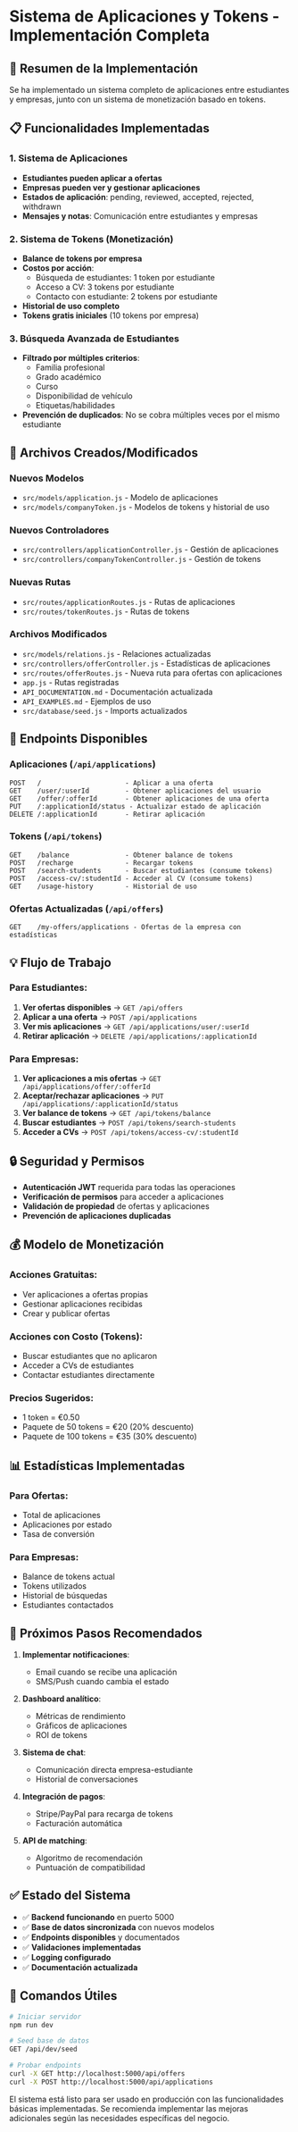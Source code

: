 # Sistema de Aplicaciones y Tokens - Implementación Completa

## 🎯 Resumen de la Implementación

Se ha implementado un sistema completo de aplicaciones entre estudiantes y empresas, junto con un sistema de monetización basado en tokens.

## 📋 Funcionalidades Implementadas

### 1. Sistema de Aplicaciones
- **Estudiantes pueden aplicar a ofertas**
- **Empresas pueden ver y gestionar aplicaciones**
- **Estados de aplicación**: pending, reviewed, accepted, rejected, withdrawn
- **Mensajes y notas**: Comunicación entre estudiantes y empresas

### 2. Sistema de Tokens (Monetización)
- **Balance de tokens por empresa**
- **Costos por acción**:
  - Búsqueda de estudiantes: 1 token por estudiante
  - Acceso a CV: 3 tokens por estudiante
  - Contacto con estudiante: 2 tokens por estudiante
- **Historial de uso completo**
- **Tokens gratis iniciales** (10 tokens por empresa)

### 3. Búsqueda Avanzada de Estudiantes
- **Filtrado por múltiples criterios**:
  - Familia profesional
  - Grado académico
  - Curso
  - Disponibilidad de vehículo
  - Etiquetas/habilidades
- **Prevención de duplicados**: No se cobra múltiples veces por el mismo estudiante

## 🔧 Archivos Creados/Modificados

### Nuevos Modelos
- `src/models/application.js` - Modelo de aplicaciones
- `src/models/companyToken.js` - Modelos de tokens y historial de uso

### Nuevos Controladores
- `src/controllers/applicationController.js` - Gestión de aplicaciones
- `src/controllers/companyTokenController.js` - Gestión de tokens

### Nuevas Rutas
- `src/routes/applicationRoutes.js` - Rutas de aplicaciones
- `src/routes/tokenRoutes.js` - Rutas de tokens

### Archivos Modificados
- `src/models/relations.js` - Relaciones actualizadas
- `src/controllers/offerController.js` - Estadísticas de aplicaciones
- `src/routes/offerRoutes.js` - Nueva ruta para ofertas con aplicaciones
- `app.js` - Rutas registradas
- `API_DOCUMENTATION.md` - Documentación actualizada
- `API_EXAMPLES.md` - Ejemplos de uso
- `src/database/seed.js` - Imports actualizados

## 🚀 Endpoints Disponibles

### Aplicaciones (`/api/applications`)
```
POST   /                     - Aplicar a una oferta
GET    /user/:userId         - Obtener aplicaciones del usuario
GET    /offer/:offerId       - Obtener aplicaciones de una oferta
PUT    /:applicationId/status - Actualizar estado de aplicación
DELETE /:applicationId       - Retirar aplicación
```

### Tokens (`/api/tokens`)
```
GET    /balance              - Obtener balance de tokens
POST   /recharge             - Recargar tokens
POST   /search-students      - Buscar estudiantes (consume tokens)
POST   /access-cv/:studentId - Acceder al CV (consume tokens)
GET    /usage-history        - Historial de uso
```

### Ofertas Actualizadas (`/api/offers`)
```
GET    /my-offers/applications - Ofertas de la empresa con estadísticas
```

## 💡 Flujo de Trabajo

### Para Estudiantes:
1. **Ver ofertas disponibles** → `GET /api/offers`
2. **Aplicar a una oferta** → `POST /api/applications`
3. **Ver mis aplicaciones** → `GET /api/applications/user/:userId`
4. **Retirar aplicación** → `DELETE /api/applications/:applicationId`

### Para Empresas:
1. **Ver aplicaciones a mis ofertas** → `GET /api/applications/offer/:offerId`
2. **Aceptar/rechazar aplicaciones** → `PUT /api/applications/:applicationId/status`
3. **Ver balance de tokens** → `GET /api/tokens/balance`
4. **Buscar estudiantes** → `POST /api/tokens/search-students`
5. **Acceder a CVs** → `POST /api/tokens/access-cv/:studentId`

## 🔒 Seguridad y Permisos

- **Autenticación JWT** requerida para todas las operaciones
- **Verificación de permisos** para acceder a aplicaciones
- **Validación de propiedad** de ofertas y aplicaciones
- **Prevención de aplicaciones duplicadas**

## 💰 Modelo de Monetización

### Acciones Gratuitas:
- Ver aplicaciones a ofertas propias
- Gestionar aplicaciones recibidas
- Crear y publicar ofertas

### Acciones con Costo (Tokens):
- Buscar estudiantes que no aplicaron
- Acceder a CVs de estudiantes
- Contactar estudiantes directamente

### Precios Sugeridos:
- 1 token = €0.50
- Paquete de 50 tokens = €20 (20% descuento)
- Paquete de 100 tokens = €35 (30% descuento)

## 📊 Estadísticas Implementadas

### Para Ofertas:
- Total de aplicaciones
- Aplicaciones por estado
- Tasa de conversión

### Para Empresas:
- Balance de tokens actual
- Tokens utilizados
- Historial de búsquedas
- Estudiantes contactados

## 🎯 Próximos Pasos Recomendados

1. **Implementar notificaciones**:
   - Email cuando se recibe una aplicación
   - SMS/Push cuando cambia el estado

2. **Dashboard analítico**:
   - Métricas de rendimiento
   - Gráficos de aplicaciones
   - ROI de tokens

3. **Sistema de chat**:
   - Comunicación directa empresa-estudiante
   - Historial de conversaciones

4. **Integración de pagos**:
   - Stripe/PayPal para recarga de tokens
   - Facturación automática

5. **API de matching**:
   - Algoritmo de recomendación
   - Puntuación de compatibilidad

## ✅ Estado del Sistema

- ✅ **Backend funcionando** en puerto 5000
- ✅ **Base de datos sincronizada** con nuevos modelos
- ✅ **Endpoints disponibles** y documentados
- ✅ **Validaciones implementadas**
- ✅ **Logging configurado**
- ✅ **Documentación actualizada**

## 🔧 Comandos Útiles

```bash
# Iniciar servidor
npm run dev

# Seed base de datos
GET /api/dev/seed

# Probar endpoints
curl -X GET http://localhost:5000/api/offers
curl -X POST http://localhost:5000/api/applications
```

El sistema está listo para ser usado en producción con las funcionalidades básicas implementadas. Se recomienda implementar las mejoras adicionales según las necesidades específicas del negocio.
